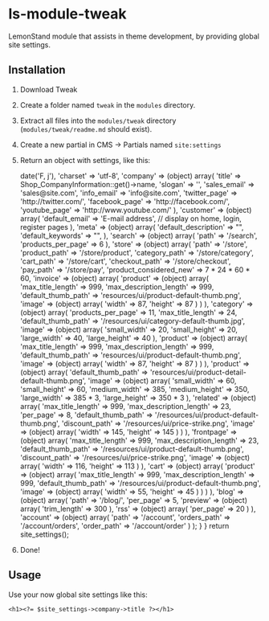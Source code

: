 # ls-module-tweak
LemonStand module that assists in theme development, by providing global site settings.

## Installation
1. Download Tweak
1. Create a folder named `tweak` in the `modules` directory.
1. Extract all files into the `modules/tweak` directory (`modules/tweak/readme.md` should exist).
1. Create a new partial in CMS -> Partials named `site:settings`
1. Return an object with settings, like this:

	<?
	
	if(!function_exists('site_settings')) {
	  function site_settings() {
	    return (object) array(
	      'date' => date('F, j'),
	      'charset' => 'utf-8',
	      'company' => (object) array(
	        'title' => Shop_CompanyInformation::get()->name,
	        'slogan' => '',
	        'sales_email' => 'sales@site.com',
	        'info_email' => 'info@site.com',
	        'twitter_page' => 'http://twitter.com/',
	        'facebook_page' => 'http://facebook.com/',
	        'youtube_page' => 'http://www.youtube.com/'
	      ),
	      'customer' => (object) array(
	        'default_email' => 'E-mail address', // display on home, login, register pages
	      ),
	      'meta' => (object) array(
	        'default_description' => "",
	        'default_keywords' => "",
	      ),
	      'search' => (object) array(
	        'path' => '/search',
	        'products_per_page' => 6
	      ),
	      'store' => (object) array(
	        'path' => '/store',
	        'product_path' => '/store/product',
	        'category_path' => '/store/category',
	        'cart_path' => '/store/cart',
	        'checkout_path' => '/store/checkout',
	        'pay_path' => '/store/pay',
	        'product_considered_new' => 7 * 24 * 60 * 60,
	        'invoice' => (object) array(
	          'product' => (object) array(
	            'max_title_length' => 999,
	            'max_description_length' => 999,
	            'default_thumb_path' => 'resources/ui/product-default-thumb.png',
	            'image' => (object) array(
	              'width' => 87,
	              'height' => 87
	            )
	          )
	        ),
	        'category' => (object) array(
	          'products_per_page' => 11,
	          'max_title_length' => 24,
	          'default_thumb_path' => '/resources/ui/category-default-thumb.jpg',
	          'image' => (object) array(
	            'small_width' => 20,
	            'small_height' => 20,
	            'large_width' => 40,
	            'large_height' => 40
	          ),
	          'product' => (object) array(
	            'max_title_length' => 999,
	            'max_description_length' => 999,
	            'default_thumb_path' => 'resources/ui/product-default-thumb.png',
	            'image' => (object) array(
	              'width' => 87,
	              'height' => 87
	            )
	          )
	        ),
	        'product' => (object) array(
	          'default_thumb_path' => 'resources/ui/product-detail-default-thumb.png',
	          'image' => (object) array(
	            'small_width' => 60,
	            'small_height' => 60,
	            'medium_width' => 385,
	            'medium_height' => 350,
	            'large_width' => 385 * 3,
	            'large_height' => 350 * 3
	          ),
	          'related' => (object) array(
	            'max_title_length' => 999,
	            'max_description_length' => 23,
	              'per_page' => 8,
	            'default_thumb_path' => '/resources/ui/product-default-thumb.png',
	            'discount_path' => '/resources/ui/price-strike.png',
	            'image' => (object) array(
	              'width' => 145,
	              'height' => 145
	            )
	          )
	        ),
	        'frontpage' => (object) array(
	          'max_title_length' => 999,
	          'max_description_length' => 23,
	          'default_thumb_path' => '/resources/ui/product-default-thumb.png',
	          'discount_path' => '/resources/ui/price-strike.png',
	          'image' => (object) array(
	            'width' => 116,
	            'height' => 113
	          )
	        ),
	        'cart' => (object) array(
	          'product' => (object) array(
	            'max_title_length' => 999,
	            'max_description_length' => 999,
	            'default_thumb_path' => '/resources/ui/product-default-thumb.png',
	            'image' => (object) array(
	              'width' => 55,
	              'height' => 45
	            )
	          )
	        )
	      ),
	      'blog' => (object) array(
	        'path' => '/blog/',
	        'per_page' => 5,
	        'preview' => (object) array(
	          'trim_length' => 300
	        ),
	        'rss' => (object) array(
	          'per_page' => 20
	        )
	      ),
	      'account' => (object) array(
	        'path' => '/account',
	        'orders_path' => '/account/orders',
	        'order_path' => '/account/order'
	      )
	    );
	  }
	}
	
	return site_settings();

1. Done!

## Usage
Use your now global site settings like this:

	<h1><?= $site_settings->company->title ?></h1>